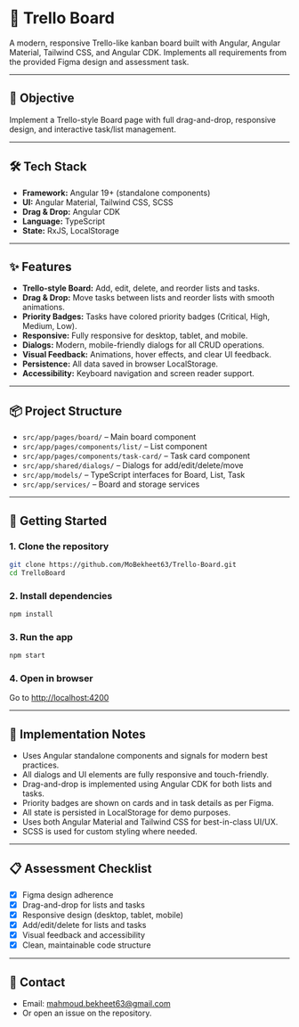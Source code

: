 # 🚀 Trello Board

A modern, responsive Trello-like kanban board built with Angular, Angular Material, Tailwind CSS, and Angular CDK. Implements all requirements from the provided Figma design and assessment task.

---

## 🎯 Objective

Implement a Trello-style Board page with full drag-and-drop, responsive design, and interactive task/list management.

---

## 🛠 Tech Stack

- **Framework:** Angular 19+ (standalone components)
- **UI:** Angular Material, Tailwind CSS, SCSS
- **Drag & Drop:** Angular CDK
- **Language:** TypeScript
- **State:** RxJS, LocalStorage

---

## ✨ Features

- **Trello-style Board:** Add, edit, delete, and reorder lists and tasks.
- **Drag & Drop:** Move tasks between lists and reorder lists with smooth animations.
- **Priority Badges:** Tasks have colored priority badges (Critical, High, Medium, Low).
- **Responsive:** Fully responsive for desktop, tablet, and mobile.
- **Dialogs:** Modern, mobile-friendly dialogs for all CRUD operations.
- **Visual Feedback:** Animations, hover effects, and clear UI feedback.
- **Persistence:** All data saved in browser LocalStorage.
- **Accessibility:** Keyboard navigation and screen reader support.

---

## 📦 Project Structure

- `src/app/pages/board/` – Main board component
- `src/app/pages/components/list/` – List component
- `src/app/pages/components/task-card/` – Task card component
- `src/app/shared/dialogs/` – Dialogs for add/edit/delete/move
- `src/app/models/` – TypeScript interfaces for Board, List, Task
- `src/app/services/` – Board and storage services

---

## 🚀 Getting Started

### 1. **Clone the repository**
```bash
git clone https://github.com/MoBekheet63/Trello-Board.git
cd TrelloBoard
```

### 2. **Install dependencies**
```bash
npm install
```

### 3. **Run the app**
```bash
npm start
```

### 4. **Open in browser**
Go to [http://localhost:4200](http://localhost:4200)

---

## 📝 Implementation Notes

- Uses Angular standalone components and signals for modern best practices.
- All dialogs and UI elements are fully responsive and touch-friendly.
- Drag-and-drop is implemented using Angular CDK for both lists and tasks.
- Priority badges are shown on cards and in task details as per Figma.
- All state is persisted in LocalStorage for demo purposes.
- Uses both Angular Material and Tailwind CSS for best-in-class UI/UX.
- SCSS is used for custom styling where needed.

---

## 📋 Assessment Checklist

- [x] Figma design adherence
- [x] Drag-and-drop for lists and tasks
- [x] Responsive design (desktop, tablet, mobile)
- [x] Add/edit/delete for lists and tasks
- [x] Visual feedback and accessibility
- [x] Clean, maintainable code structure

---

## 📢 Contact

- Email: mahmoud.bekheet63@gmail.com
- Or open an issue on the repository.

